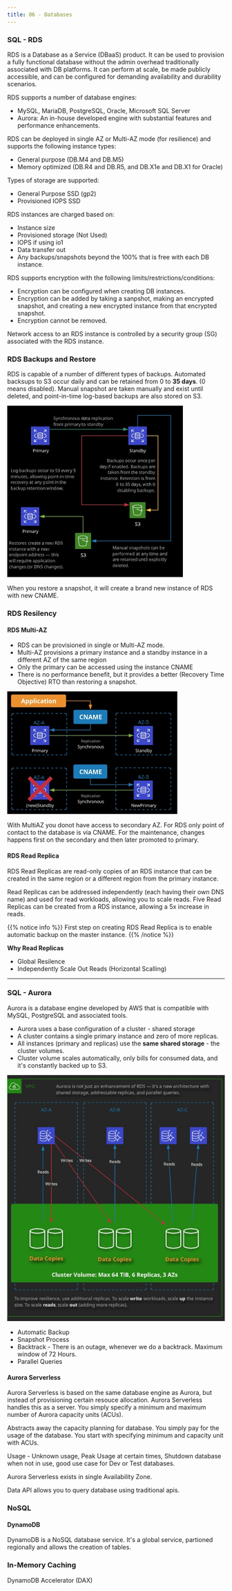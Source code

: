 ```yaml
---
title: 06 - Databases
---
```


### SQL - RDS

RDS is a Database as a Service (DBaaS) product. It can be used to provision a fully functional database without the admin overhead traditionally associated with DB platforms. It can perform at scale, be made publicly accessible, and can be configured for demanding availability and durability scenarios.

RDS supports a number of database engines:

* MySQL, MariaDB, PostgreSQL, Oracle, Microsoft SQL Server
* Aurora: An in-house developed engine with substantial features and performance enhancements.

RDS can be deployed in single AZ or Multi-AZ mode (for resilience) and supports the following instance types:

* General purpose (DB.M4 and DB.M5)
* Memory optimized (DB.R4 and DB.R5, and DB.X1e and DB.X1 for Oracle)

Types of storage are supported:

* General Purpose SSD (gp2)
* Provisioned IOPS SSD

RDS instances are charged based on:

* Instance size
* Provisioned storage (Not Used)
* IOPS if using io1
* Data transfer out
* Any backups/snapshots beyond the 100% that is free with each DB instance.

RDS supports encryption with the following limits/restrictions/conditions:

* Encryption can be configured when creating DB instances.
* Encryption can be added by taking a sanpshot, making an encrypted snapshot, and creating a new encrypted instance from that encrypted snapshot.
* Encryption cannot be removed.

Network access to an RDS instance is controlled by a security group (SG) associated with the RDS instance.

### RDS Backups and Restore

RDS is capable of a number of different types of backups. Automated backsups to S3 occur daily and can be retained from 0 to **35 days**. (0 means disabled). Manual snapshot are taken manually and exist until deleted, and point-in-time log-based backups are also stored on S3.

![RDS Backups](/images/AWS_Certified_Solutions_Architect/RDS_Backups.jpg)

When you restore a snapshot, it will create a brand new instance of RDS with new CNAME.

### RDS Resilency

#### RDS Multi-AZ

* RDS can be provisioned in single or Multi-AZ mode.
* Multi-AZ provisions a primary instance and a standby instance in a different AZ of the same region
* Only the primary can be accessed using the instance CNAME
* There is no performance benefit, but it provides a better (Recovery Time Objective) RTO than restoring a snapshot.

![RDS-MultiAZ](/images/AWS_Certified_Solutions_Architect/RDS-MultiAZ.jpg)

With MultiAZ you donot have access to secondary AZ. For RDS only point of contact to the database is via CNAME. For the maintenance, changes happens first on the secondary and then later promoted to primary.

#### RDS Read Replica

RDS Read Replicas are read-only copies of an RDS instance that can be created in the same region or a different region from the primary instance.

Read Replicas can be addressed independently (each having their own DNS name) and used for read workloads, allowing you to scale reads. Five Read Replicas can be created from a RDS instance, allowing a 5x increase in reads.

{{% notice info %}}
First step on creating RDS Read Replica is to enable automatic backup on the master instance.
{{% /notice %}}

**Why Read Replicas**

* Global Resilence
* Independently Scale Out Reads (Horizontal Scalling)
  
---

### SQL - Aurora

Aurora is a database engine developed by AWS that is compatible with MySQL, PostgreSQL and associated tools.

* Aurora uses a base configuration of a cluster - shared storage
* A cluster contains a single primary instance and zero of more replicas.
* All instances (primary and replicas) use the **same shared storage** - the cluster volumes.
* Cluster volume scales automatically, only bills for consumed data, and it's constantly backed up to S3.

![Aurora Cluster Architecture](/images/AWS_Certified_Solutions_Architect/Aurora_Cluster_Architecture.jpg)

* Automatic Backup
* Snapshot Process
* Backtrack - There is an outage, whenever we do a backtrack. Maximum window of 72 Hours.
* Parallel Queries

#### Aurora Serverless

Aurora Serverless is based on the same database engine as Aurora, but instead of provisioning certain resouce allocation. Aurora Serverless handles this as a server. You simply specify a minimum and maximum number of Aurora capacity units (ACUs).

Abstracts away the capacity planning for database. You simply pay for the usage of the database. You start with specifying minimum and capacity unit with ACUs.

Usage - Unknown usage, Peak Usage at certain times, Shutdown database when not in use, good use case for Dev or Test databases.

Aurora Serverless exists in single Availability Zone.

Data API allows you to query database using traditional apis.

### NoSQL

#### DynamoDB

DynamoDB is a NoSQL database service. It's a global service, partioned regionally and allows the creation of tables.

### In-Memory Caching

DynamoDB Accelerator (DAX)
